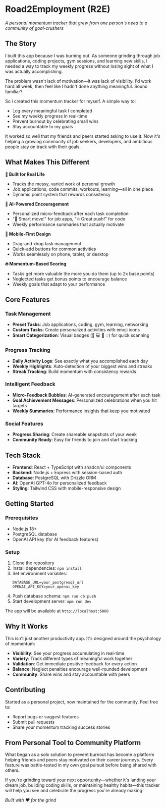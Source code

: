 # Road2Employment (R2E)

*A personal momentum tracker that grew from one person's need to a community of goal-crushers*

## The Story

I built this app because I was burning out. As someone grinding through job applications, coding projects, gym sessions, and learning new skills, I needed a way to track my weekly progress without losing sight of what I was actually accomplishing.

The problem wasn't lack of motivation—it was lack of visibility. I'd work hard all week, then feel like I hadn't done anything meaningful. Sound familiar?

So I created this momentum tracker for myself. A simple way to:
- Log every meaningful task I completed
- See my weekly progress in real-time  
- Prevent burnout by celebrating small wins
- Stay accountable to my goals

It worked so well that my friends and peers started asking to use it. Now it's helping a growing community of job seekers, developers, and ambitious people stay on track with their goals.

## What Makes This Different

**🎯 Built for Real Life**
- Tracks the messy, varied work of personal growth
- Job applications, code commits, workouts, learning—all in one place
- Dynamic point system that rewards consistency

**🧠 AI-Powered Encouragement**  
- Personalized micro-feedback after each task completion
- "🧠 Smart move!" for job apps, "🔥 Great push!" for code
- Weekly performance summaries that actually motivate

**📱 Mobile-First Design**
- Drag-and-drop task management
- Quick-add buttons for common activities
- Works seamlessly on phone, tablet, or desktop

**🔥 Momentum-Based Scoring**
- Tasks get more valuable the more you do them (up to 2x base points)
- Neglected tasks get bonus points to encourage balance
- Weekly goals that adapt to your performance

## Core Features

### Task Management
- **Preset Tasks**: Job applications, coding, gym, learning, networking
- **Custom Tasks**: Create personalized activities with emoji icons
- **Smart Categorization**: Visual badges (💼 💻 💪 💡) for quick scanning

### Progress Tracking
- **Daily Activity Logs**: See exactly what you accomplished each day
- **Weekly Highlights**: Auto-detection of your biggest wins and streaks
- **Streak Tracking**: Build momentum with consistency rewards

### Intelligent Feedback
- **Micro-Feedback Bubbles**: AI-generated encouragement after each task
- **Goal Achievement Messages**: Personalized celebrations when you hit targets
- **Weekly Summaries**: Performance insights that keep you motivated

### Social Features
- **Progress Sharing**: Create shareable snapshots of your week
- **Community Ready**: Easy for friends to join and start tracking

## Tech Stack

- **Frontend**: React + TypeScript with shadcn/ui components
- **Backend**: Node.js + Express with session-based auth
- **Database**: PostgreSQL with Drizzle ORM
- **AI**: OpenAI GPT-4o for personalized feedback
- **Styling**: Tailwind CSS with mobile-responsive design

## Getting Started

### Prerequisites
- Node.js 18+
- PostgreSQL database
- OpenAI API key (for AI feedback features)

### Setup
1. Clone the repository
2. Install dependencies: `npm install`
3. Set environment variables:
   ```
   DATABASE_URL=your_postgresql_url
   OPENAI_API_KEY=your_openai_key
   ```
4. Push database schema: `npm run db:push`
5. Start development server: `npm run dev`

The app will be available at `http://localhost:5000`

## Why It Works

This isn't just another productivity app. It's designed around the psychology of momentum:

- **Visibility**: See your progress accumulating in real-time
- **Variety**: Track different types of meaningful work together
- **Validation**: Get immediate positive feedback for every action
- **Balance**: Neglect penalties encourage well-rounded development
- **Community**: Share wins and stay accountable with peers

## Contributing

Started as a personal project, now maintained for the community. Feel free to:
- Report bugs or suggest features
- Submit pull requests
- Share your momentum tracking success stories

## From Personal Tool to Community Platform

What began as a solo solution to prevent burnout has become a platform helping friends and peers stay motivated on their career journeys. Every feature was battle-tested in my own goal pursuit before being shared with others.

If you're grinding toward your next opportunity—whether it's landing your dream job, building coding skills, or maintaining healthy habits—this tracker will help you see and celebrate the progress you're already making.

*Built with ❤️ for the grind*